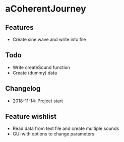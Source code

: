 # aCoherentJourney

## Features
* Create sine wave and write into file

## Todo
* Write createSound function
* Create (dummy) data

## Changelog
* 2018-11-14: Project start

## Feature wishlist
* Read data from text file and create multiple sounds
* GUI with options to change parameters
